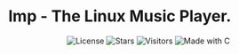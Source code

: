 # lmp - The Linux Music Player.

<p align="center">
  <tr>
  <img src="https://img.shields.io/github/license/Zer0Flux86/lmp?style=flat-square&labelColor=%23c2c2c2&color=%23555555" alt="License"/>
  <img src="https://img.shields.io/github/stars/Zer0Flux86/lmp?style=flat-square&labelColor=%23c2c2c2&color=%23555555" alt="Stars"/>
  <img src="https://img.shields.io/badge/Visitors-11-%23555555?style=flat-square&labelColor=%23c2c2c2" alt="Visitors"/>
  <img src="https://img.shields.io/badge/Made%20with-C-blue?style=flat-square&labelColor=%23c2c2c2&color=%23555555" alt="Made with C"/>
  </tr>
</p>



